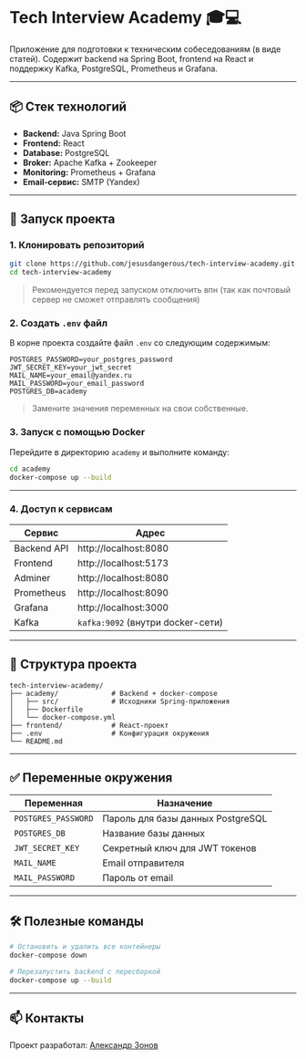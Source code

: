 # Tech Interview Academy 🎓💻

Приложение для подготовки к техническим собеседованиям (в виде статей). Содержит backend на Spring Boot, frontend на React и поддержку Kafka, PostgreSQL, Prometheus и Grafana.

---

## 📦 Стек технологий

- **Backend:** Java Spring Boot
- **Frontend:** React
- **Database:** PostgreSQL
- **Broker:** Apache Kafka + Zookeeper
- **Monitoring:** Prometheus + Grafana
- **Email-сервис:** SMTP (Yandex)

---

## 🚀 Запуск проекта

### 1. Клонировать репозиторий

```bash
git clone https://github.com/jesusdangerous/tech-interview-academy.git
cd tech-interview-academy
```

> Рекомендуется перед запуском отключить впн (так как почтовый сервер не сможет отправлять сообщения)

### 2. Создать `.env` файл

В корне проекта создайте файл `.env` со следующим содержимым:

```env
POSTGRES_PASSWORD=your_postgres_password
JWT_SECRET_KEY=your_jwt_secret
MAIL_NAME=your_email@yandex.ru
MAIL_PASSWORD=your_email_password
POSTGRES_DB=academy
```

> Замените значения переменных на свои собственные.

### 3. Запуск с помощью Docker

Перейдите в директорию `academy` и выполните команду:

```bash
cd academy
docker-compose up --build
```

---

### 4. Доступ к сервисам

| Сервис       | Адрес                        |
|--------------|------------------------------|
| Backend API  | http://localhost:8080        |
| Frontend     | http://localhost:5173        |
| Adminer      | http://localhost:8080        |
| Prometheus   | http://localhost:8090        |
| Grafana      | http://localhost:3000        |
| Kafka        | `kafka:9092` (внутри docker-сети) |

---

## 📂 Структура проекта

```
tech-interview-academy/
├── academy/             # Backend + docker-compose
│   ├── src/             # Исходники Spring-приложения
│   ├── Dockerfile
│   └── docker-compose.yml
├── frontend/            # React-проект
├── .env                 # Конфигурация окружения
└── README.md
```

---

## ✅ Переменные окружения

| Переменная         | Назначение                         |
|--------------------|------------------------------------|
| `POSTGRES_PASSWORD`| Пароль для базы данных PostgreSQL |
| `POSTGRES_DB`      | Название базы данных              |
| `JWT_SECRET_KEY`   | Секретный ключ для JWT токенов    |
| `MAIL_NAME`        | Email отправителя                 |
| `MAIL_PASSWORD`    | Пароль от email                   |

---

## 🛠 Полезные команды

```bash
# Остановить и удалить все контейнеры
docker-compose down

# Перезапустить backend с пересборкой
docker-compose up --build
```

---

## 📫 Контакты

Проект разработал: [Александр Зонов](https://t.me/whqsfasagd)
